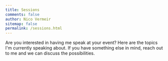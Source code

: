 ```yaml
---
title: Sessions
comments: false
author: Nico Vermeir
sitemap: false
permalink: /sessions.html
---
```


Are you interested in having me speak at your event? Here are the topics I'm currently speaking about.
If you have something else in mind, reach out to me and we can discuss the possibilities.

<script type="text/javascript" src="https://sessionize.com/api/speaker/sessions/23da6a18-7d00-4d39-8b8a-86abd5bd66e7/0x0x3fb393x"></script>
